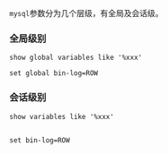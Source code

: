 `mysql`参数分为几个层级，有全局及会话级。

### 全局级别

```
show global variables like '%xxx'

set global bin-log=ROW
```

### 会话级别

```
show variables like '%xxx'


set bin-log=ROW
```